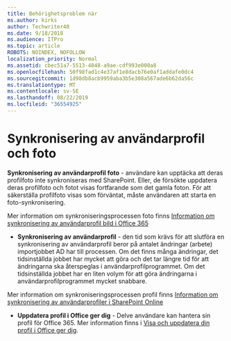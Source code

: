 ```yaml
---
title: Behörighetsproblem när
ms.author: kirks
author: Techwriter40
ms.date: 9/18/2018
ms.audience: ITPro
ms.topic: article
ROBOTS: NOINDEX, NOFOLLOW
localization_priority: Normal
ms.assetid: cbec51a7-5513-4848-a9ae-cdf993e000a8
ms.openlocfilehash: 50f98fad1c4e37af1e8dacb76e0af1addafe0dc4
ms.sourcegitcommit: 1d98db8acb9959aba3b5e308a567ade6b62da56c
ms.translationtype: MT
ms.contentlocale: sv-SE
ms.lasthandoff: 08/22/2019
ms.locfileid: "36554925"
---
```

# <a name="user-profile-and-photo-synchronization"></a>Synkronisering av användarprofil och foto

 **Synkronisering av användarprofil foto** - användare kan upptäcka att deras profilfoto inte synkroniseras med SharePoint. Eller, de försökte uppdatera deras profilfoto och fotot visas fortfarande som det gamla foton. För att säkerställa profilfoto visas som förväntat, måste användaren att starta en foto-synkronisering. 
  
Mer information om synkroniseringsprocessen foto finns [Information om synkronisering av användarprofil bild i Office 365](https://go.microsoft.com/fwlink/?linkid=2022634)
  
- **Synkronisering av användarprofil** - den tid som krävs för att slutföra en synkronisering av användarprofil beror på antalet ändringar (arbete) importjobbet AD har till processen. Om det finns många ändringar, det tidsinställda jobbet har mycket att göra och det tar längre tid för att ändringarna ska återspeglas i användarprofilprogrammet. Om det tidsinställda jobbet har en liten volym för att göra ändringarna i användarprofilprogrammet mycket snabbare. 
  
Mer information om synkroniseringsprocessen profil finns [Information om synkronisering av användarprofiler i SharePoint Online](https://go.microsoft.com/fwlink/?linkid=2022639)
    
- **Uppdatera profil i Office ger dig** - Delve användare kan hantera sin profil för Office 365. Mer information finns i [Visa och uppdatera din profil i Office ger dig](https://support.office.com/article/View-and-update-your-profile-in-Office-Delve-4e84343b-eedf-45a1-aeb9-8627ccca14ba).
    

